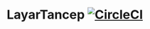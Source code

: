 # LayarTancep [![CircleCI](https://circleci.com/gh/Najibsaurus/LayarTancep.svg?style=shield)](https://circleci.com/Najibsaurus/LayarTancep) 

